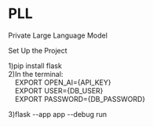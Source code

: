 # PLL
Private Large Language Model

Set Up the Project

1)pip install flask <br/>
2)In the terminal: <br/>
&emsp;EXPORT OPEN_AI={API_KEY} <br/>
&emsp;EXPORT USER={DB_USER} <br/>
&emsp;EXPORT PASSWORD={DB_PASSWORD} <br/>
   
3)flask --app app --debug run  

